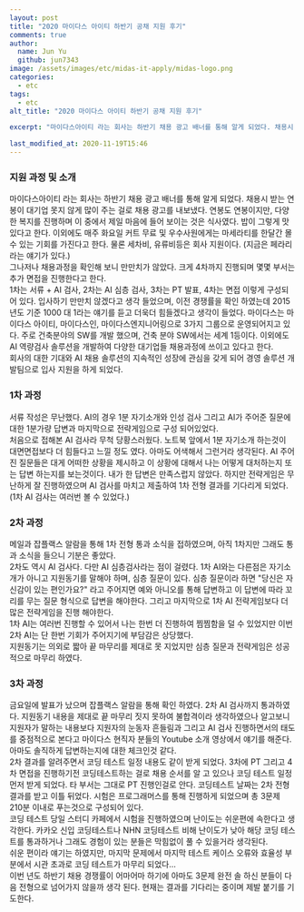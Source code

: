 ```yaml
---
layout: post
title: "2020 마이다스 아이티 하반기 공채 지원 후기"
comments: true
author:
  name: Jun Yu
  github: jun7343
image: /assets/images/etc/midas-it-apply/midas-logo.png
categories: 
  - etc
tags: 
  - etc
alt_title: "2020 마이다스 아이티 하반기 공채 지원 후기"

excerpt: "마이다스아이티 라는 회사는 하반기 채용 광고 배너를 통해 알게 되었다. 채용시 받는 연봉이 대기업 못지 않게 많이 주는 걸로 채용 광고를 내보냈다. 연봉도 연봉이지만, 다양한 복지를 진행하며 이 중에서 제일 마음에 들어 보이는 것은 식사였다. 밥이 그렇게 맛있다고 한다. 이외에도 매주 화요일 커트 무료 및 우수사원에게는 마세라티를 한달간 몰 수 있는 기회를 가진다고 한다. 물론 세차비, 유류비등은 회사 지원이다. (지금은 페라리라는 얘기가 있다.)"

last_modified_at: 2020-11-19T15:46
---
```


### 지원 과정 및 소개

마이다스아이티 라는 회사는 하반기 채용 광고 배너를 통해 알게 되었다. 채용시 받는 연봉이 대기업 못지 않게 많이 주는 걸로 채용 광고를 내보냈다. 연봉도 연봉이지만, 다양한 복지를 진행하며 이 중에서 제일 마음에 들어 보이는 것은 식사였다. 밥이 그렇게 맛있다고 한다. 이외에도 매주 화요일 커트 무료 및 우수사원에게는 마세라티를 한달간 몰 수 있는 기회를 가진다고 한다. 물론 세차비, 유류비등은 회사 지원이다. (지금은 페라리라는 얘기가 있다.)    
그나저나 채용과정을 확인해 보니 만만치가 않았다. 크게 4차까지 진행되며 몇몇 부서는 추가 면접을 진행한다고 한다.    
1차는 서류 + AI 검사, 2차는 AI 심층 검사, 3차는 PT 발표, 4차는 면접 이렇게 구성되어 있다. 입사하기 만만치 않겠다고 생각 들었으며, 이전 경쟁률을 확인 하였는데 2015년도 기준 1000 대 1라는 얘기를 듣고 더욱더 힘들겠다고 생각이 들었다.
마이다스는 마이다스 아이티, 마이다스인, 마이다스엔지니어링으로 3가지 그룹으로 운영되어지고 있다. 주로 건축분야의 SW를 개발 했으며, 건축 분야 SW에서는 세계 1등이다. 이외에도 AI 역량검사 솔루션을 개발하여 다양한 대기업들 채용과정에 쓰이고 있다고 한다.    
회사의 대한 기대와 AI 채용 솔루션의 지속적인 성장에 관심을 갖게 되어 경영 솔루션 개발팀으로 입사 지원을 하게 되었다.


### 1차 과정

서류 작성은 무난했다. AI의 경우 1분 자기소개와 인성 검사 그리고 AI가 주어준 질문에 대한 1분가량 답변과 마지막으로 전략게임으로 구성 되어있었다.    
처음으로 접해본 AI 검사라 무척 당황스러웠다. 노트북 앞에서 1분 자기소개 하는것이 대면면접보다 더 힘들다고 느낄 정도 였다. 아마도 어색해서 그런거라 생각된다. AI 주어진 질문들은 대게 어떠한 상황을 제시하고 이 상황에 대해서 나는 어떻게 대처하는지 또는 답변 하는지를 보는것이다. 내가 한 답변은 만족스럽지 않았다. 하지만 전략게임은 무난하게 잘 진행하였으며 AI 검사를 마치고 제출하여 1차 전형 결과를 기다리게 되었다. (1차 AI 검사는 여러번 볼 수 있었다.)


### 2차 과정

메일과 잡플랙스 알람을 통해 1차 전형 통과 소식을 접하였으며, 아직 1차지만 그래도 통과 소식을 들으니 기분은 좋았다.    
2차도 역시 AI 검사다. 다만 AI 심층검사라는 점이 걸렸다. 1차 AI와는 다른점은 자기소개가 아니고 지원동기를 말해야 하며, 심층 질문이 있다. 심층 질문이라 하면 "당신은 자신감이 있는 편인가요?" 라고 주어지면 예와 아니오를 통해 답변하고 이 답변에 따라 꼬리를 무는 질문 형식으로 답변을 해야한다. 그리고 마지막으로 1차 AI 전략게임보다 더 많은 전략게임을 진행 해야한다.        
1차 AI는 여러번 진행할 수 있어서 나는 한번 더 진행하여 찜찜함을 덜 수 있었지만 이번 2차 AI는 단 한번 기회가 주어지기에 부담감은 상당했다.    
지원동기는 의외로 짧아 끝 마무리를 제대로 못 지었지만 심층 질문과 전략게임은 성공적으로 마무리 하였다.    


### 3차 과정

금요일에 발표가 났으며 잡플랙스 알람을 통해 확인 하였다. 2차 AI 검사까지 통과하였다. 지원동기 내용을 제대로 끝 마무리 짓지 못하여 불합격이라 생각하였으나 알고보니 지원자가 말하는 내용보다 지원자의 눈동자 흔들림과 그리고 AI 검사 진행하면서의 태도를 중점적으로 본다고 마이다스 현직자 분들의 Youtube 소개 영상에서 얘기를 해준다. 아마도 솔직하게 답변하는지에 대한 체크인것 같다.    
2차 결과를 알려주면서 코딩 테스트 일정 내용도 같이 받게 되었다. 3차에 PT 그리고 4차 면접을 진행하기전 코딩테스트하는 걸로 채용 순서를 알 고 있으나 코딩 테스트 일정 먼저 받게 되었다. 타 부서는 그대로 PT 진행인걸로 안다. 코딩테스트 날짜는 2차 전형 결과를 받고 이틀 뒤었다. 시험은 프로그래머스를 통해 진행하게 되었으며 총 3문제 210분 이내로 푸는것으로 구성되어 있다.    
코딩 테스트 당일 스터디 카페에서 시험을 진행하였으며 난이도는 쉬운편에 속한다고 생각한다. 카카오 신입 코딩테스트나 NHN 코딩테스트 비해 난이도가 낮아 해당 코딩 테스트를 통과하거나 그래도 경험이 있는 분들은 막힘없이 풀 수 있을거라 생각된다.       
쉬운 편이라 얘기는 하였지만, 마지막 문제에서 마지막 테스트 케이스 오류와 효율성 부분에서 시관 초과로 코딩 테스트가 마무리 되었다...    
이번 년도 하반기 채용 경쟁률이 어마어마 하기에 아마도 3문제 완전 솔 하신 분들이 다음 전형으로 넘어가지 않을까 생각 된다. 현재는 결과를 기다리는 중이며 제발 붙기를 기도한다.